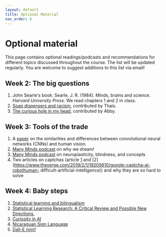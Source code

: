 ```yaml
---
layout: default
title: Optional Material
nav_order: 6
---
```


# Optional material

This page contains optional readings/podcasts and recommendations for different topics discussed throughout the course. The list will be updated regularly. You are welcome to suggest additions to this list via email! 

## Week 2: The big questions

1. John Searle's book: Searle, J. R. (1984). Minds, brains and science. *Harvard University Press*. We read chapters 1 and 2 in class. 
2. [Soap dispensers and racism](https://www.mic.com/articles/124899/the-reason-this-racist-soap-dispenser-doesn-t-work-on-black-skin#.XeuPqZmzH), contributed by Thais.
3. [The curious hole in my head](https://www.nytimes.com/2022/09/04/science/brain-language-research.html), contributed by Abby. 

## Week 3: Tools of the trade

1. A [paper](https://arxiv.org/pdf/2001.07092.pdf) on the similarities and differences between convolutional neural networks (CNNs) and human vision.
2. [Many Minds podcast](https://manyminds.libsyn.com/why-do-we-dream) on why we dream!
3. [Many Minds podcast](https://manyminds.libsyn.com/blindness-neuroplasticity-and-the-origins-ofconcepts) on neuroplasticity, blindness, and concepts
4. Two articles on captchas (article [1](https://www.wired.com/story/im-not-a-robot-why-captchas-hard-to-solve/) and [2](https://www.theverge.com/2019/2/1/18205610/google-captcha-ai-robothuman-
difficult-artificial-intelligence)) and why they are so hard to solve

## Week 4: Baby steps

1. [Statistical learning and bilingualism](https://pubs.asha.org/doi/abs/10.1044/2018_LSHSS-STLT1-17-0139)
2. [Statistical Learning Research: A Critical Review and Possible New Directions.](https://psycnet.apa.org/record/2019-59132-001?doi=1)
3. [Curiosity in AI](https://www.deepmind.com/publications/is-curiosity-all-you-need-on-the-utility-of-emergent-behaviours-from-curious-exploration)
4. [Nicaraguan Sign Language](https://journals.sagepub.com/doi/abs/10.1111/1467-9280.00359)
5. [Dall-E mini!](https://huggingface.co/spaces/dalle-mini/dalle-mini)


